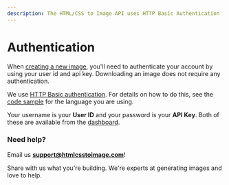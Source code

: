 ```yaml
---
description: The HTML/CSS to Image API uses HTTP Basic Authentication
---
```


# Authentication

When [creating a new image](creating-an-image.md), you'll need to authenticate your account by using your user id and api key. Downloading an image does not require any authentication.

We use [HTTP Basic authentication](https://en.wikipedia.org/wiki/Basic_access_authentication). For details on how to do this, see the [code sample](../#quick-start) for the language you are using.

Your username is your **User ID** and your password is your **API Key**. Both of these are available from the [dashboard](https://htmlcsstoimage.com/dashboard).

### Need help?

Email us **support@htmlcsstoimage.com**!

Share with us what you're building. We're experts at generating images and love to help.

